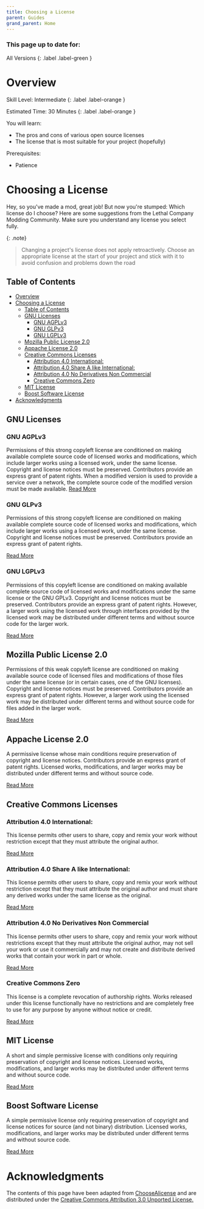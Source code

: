 ```yaml
---
title: Choosing a License
parent: Guides
grand_parent: Home
---
```


<h3>This page up to date for:</h3>
All Versions
{: .label .label-green }

# Overview

Skill Level: Intermediate
{: .label .label-orange }

Estimated Time: 30 Minutes
{: .label .label-orange }

You will learn:
- The pros and cons of various open source licenses
- The license that is most suitable for your project (hopefully)

Prerequisites:
- Patience

# Choosing a License

Hey, so you've made a mod, great job! But now you're stumped: Which license do I choose? Here are some suggestions from the Lethal Company Modding Community. Make sure you understand any license you select fully.

{: .note}
> Changing a project's license does not apply retroactively. Choose an appropriate license at the start of your project and stick with it to avoid confusion and problems down the road

## Table of Contents

- [Overview](#overview)
- [Choosing a License](#choosing-a-license)
  - [Table of Contents](#table-of-contents)
  - [GNU Licenses](#gnu-licenses)
    - [GNU AGPLv3](#gnu-agplv3)
    - [GNU GLPv3](#gnu-glpv3)
    - [GNU LGPLv3](#gnu-lgplv3)
  - [Mozilla Public License 2.0](#mozilla-public-license-20)
  - [Appache License 2.0](#appache-license-20)
  - [Creative Commons Licenses](#creative-commons-licenses)
    - [Attribution 4.0 International:](#attribution-40-international)
    - [Attribution 4.0 Share A like International:](#attribution-40-share-a-like-international)
    - [Attribution 4.0 No Derivatives Non Commercial](#attribution-40-no-derivatives-non-commercial)
    - [Creative Commons Zero](#creative-commons-zero)
  - [MIT License](#mit-license)
  - [Boost Software License](#boost-software-license)
- [Acknowledgments](#acknowledgments)


## GNU Licenses

### GNU AGPLv3

Permissions of this strong copyleft license are conditioned on making available complete source code of licensed works and modifications, which include larger works using a licensed work, under the same license. Copyright and license notices must be preserved. Contributors provide an express grant of patent rights. When a modified version is used to provide a service over a network, the complete source code of the modified version must be made available.
[Read More](https://choosealicense.com/licenses/agpl-3.0/)

### GNU GLPv3

Permissions of this strong copyleft license are conditioned on making available complete source code of licensed works and modifications, which include larger works using a licensed work, under the same license. Copyright and license notices must be preserved. Contributors provide an express grant of patent rights.

[Read More](https://choosealicense.com/licenses/gpl-3.0/)

### GNU LGPLv3

Permissions of this copyleft license are conditioned on making available complete source code of licensed works and modifications under the same license or the GNU GPLv3. Copyright and license notices must be preserved. Contributors provide an express grant of patent rights. However, a larger work using the licensed work through interfaces provided by the licensed work may be distributed under different terms and without source code for the larger work.

[Read More](https://choosealicense.com/licenses/lgpl-3.0/)

## Mozilla Public License 2.0

Permissions of this weak copyleft license are conditioned on making available source code of licensed files and modifications of those files under the same license (or in certain cases, one of the GNU licenses). Copyright and license notices must be preserved. Contributors provide an express grant of patent rights. However, a larger work using the licensed work may be distributed under different terms and without source code for files added in the larger work.

[Read More](https://choosealicense.com/licenses/mpl-2.0/)

## Appache License 2.0

A permissive license whose main conditions require preservation of copyright and license notices. Contributors provide an express grant of patent rights. Licensed works, modifications, and larger works may be distributed under different terms and without source code.

[Read More](https://choosealicense.com/licenses/apache-2.0/)

## Creative Commons Licenses

### Attribution 4.0 International:

This license permits other users to share, copy and remix your work without restriction except that they must attribute the original author.

[Read More](https://creativecommons.org/licenses/by/4.0/deed.en)

### Attribution 4.0 Share A like International:

This license permits other users to share, copy and remix your work without restriction except that they must attribute the original author and must share any derived works under the same license as the original.

[Read More](https://creativecommons.org/licenses/by-sa/4.0/deed.en)

### Attribution 4.0 No Derivatives Non Commercial 

This license permits other users to share, copy and remix your work without restrictions except that they must attribute the original author, may not sell your work or use it commercially and may not create and distribute derived works that contain your work in part or whole.

[Read More](https://creativecommons.org/licenses/by-nc-nd/4.0/)

### Creative Commons Zero

This license is a complete revocation of authorship rights. Works released under this license functionally have no restrictions and are completely free to use for any purpose by anyone without notice or credit.

[Read More](https://creativecommons.org/publicdomain/zero/1.0/)

## MIT License

A short and simple permissive license with conditions only requiring preservation of copyright and license notices. Licensed works, modifications, and larger works may be distributed under different terms and without source code.

[Read More](https://choosealicense.com/licenses/mit/)

## Boost Software License

A simple permissive license only requiring preservation of copyright and license notices for source (and not binary) distribution. Licensed works, modifications, and larger works may be distributed under different terms and without source code.

[Read More](https://choosealicense.com/licenses/bsl-1.0/)

# Acknowledgments

The contents of this page have been adapted from [ChooseAlicense](https://choosealicense.com/) and are distributed under the [Creative Commons Attribution 3.0 Unported License.](https://creativecommons.org/licenses/by/3.0/)
